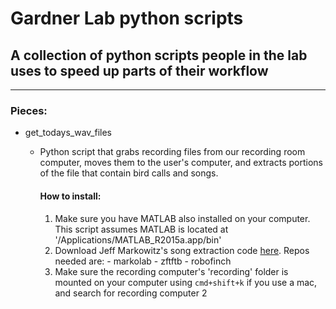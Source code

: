 # Gardner Lab python scripts

## A collection of python scripts people in the lab uses to speed up parts of their workflow
----

### Pieces:

- get_todays_wav_files
  - Python script that grabs recording files from our recording room computer, moves them to the user's computer, and extracts portions of the file that contain bird calls and songs.

    #### How to install:
      1. Make sure you have MATLAB also installed on your computer. This script assumes MATLAB is located at '/Applications/MATLAB_R2015a.app/bin'
      2. Download Jeff Markowitz's song extraction code [here](https://github.com/jmarkow/). Repos needed are:
        - markolab
        - zftftb
        - robofinch
      3. Make sure the recording computer's 'recording' folder is mounted on your computer using `cmd+shift+k` if you use a mac, and search for recording computer 2
